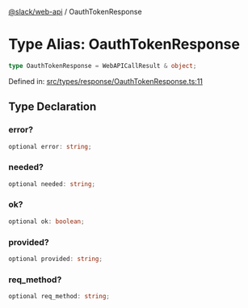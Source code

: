 [@slack/web-api](../index.md) / OauthTokenResponse

# Type Alias: OauthTokenResponse

```ts
type OauthTokenResponse = WebAPICallResult & object;
```

Defined in: [src/types/response/OauthTokenResponse.ts:11](https://github.com/slackapi/node-slack-sdk/blob/main/packages/web-api/src/types/response/OauthTokenResponse.ts#L11)

## Type Declaration

### error?

```ts
optional error: string;
```

### needed?

```ts
optional needed: string;
```

### ok?

```ts
optional ok: boolean;
```

### provided?

```ts
optional provided: string;
```

### req\_method?

```ts
optional req_method: string;
```
